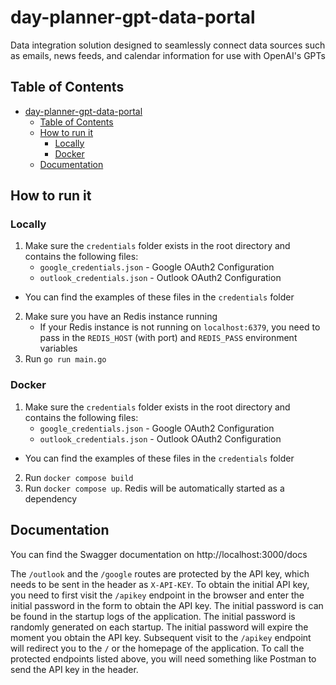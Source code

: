 # day-planner-gpt-data-portal
Data integration solution designed to seamlessly connect data sources such as emails, news feeds, and calendar information for use with OpenAI's GPTs

## Table of Contents
- [day-planner-gpt-data-portal](#day-planner-gpt-data-portal)
  - [Table of Contents](#table-of-contents)
  - [How to run it](#how-to-run-it)
    - [Locally](#locally)
    - [Docker](#docker)
  - [Documentation](#documentation)


## How to run it
### Locally
1. Make sure the `credentials` folder exists in the root directory and contains the following files:
    - `google_credentials.json` - Google OAuth2 Configuration
    - `outlook_credentials.json` - Outlook OAuth2 Configuration
  - You can find the examples of these files in the `credentials` folder
2. Make sure you have an Redis instance running
    - If your Redis instance is not running on `localhost:6379`, you need to pass in the `REDIS_HOST` (with port) and `REDIS_PASS` environment variables
3. Run `go run main.go`

### Docker
1. Make sure the `credentials` folder exists in the root directory and contains the following files:
    - `google_credentials.json` - Google OAuth2 Configuration
    - `outlook_credentials.json` - Outlook OAuth2 Configuration
  - You can find the examples of these files in the `credentials` folder
2. Run `docker compose build`
3. Run `docker compose up`. Redis will be automatically started as a dependency

## Documentation
You can find the Swagger documentation on http://localhost:3000/docs

The `/outlook` and the `/google` routes are protected by the API key, which needs to be sent in the header as `X-API-KEY`. To obtain the initial API key, you need to first visit the `/apikey` endpoint in the browser and enter the initial password in the form to obtain the API key. The initial password is can be found in the startup logs of the application. The initial password is randomly generated on each startup. The initial password will expire the moment you obtain the API key. Subsequent visit to the `/apikey` endpoint will redirect you to the `/` or the homepage of the application. To call the protected endpoints listed above, you will need something like Postman to send the API key in the header.
